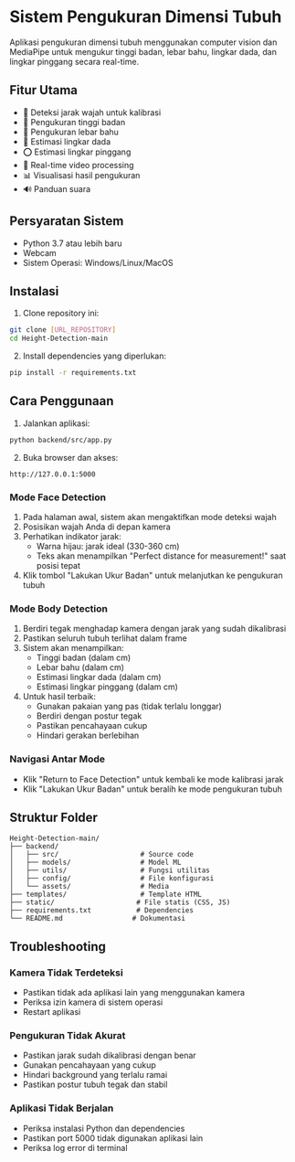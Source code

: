 # Sistem Pengukuran Dimensi Tubuh

Aplikasi pengukuran dimensi tubuh menggunakan computer vision dan MediaPipe untuk mengukur tinggi badan, lebar bahu, lingkar dada, dan lingkar pinggang secara real-time.

## Fitur Utama
- 🎯 Deteksi jarak wajah untuk kalibrasi
- 📏 Pengukuran tinggi badan
- 👕 Pengukuran lebar bahu
- 🔄 Estimasi lingkar dada
- ⭕ Estimasi lingkar pinggang
- 🎥 Real-time video processing
- 📊 Visualisasi hasil pengukuran
- 🔊 Panduan suara

## Persyaratan Sistem
- Python 3.7 atau lebih baru
- Webcam
- Sistem Operasi: Windows/Linux/MacOS

## Instalasi

1. Clone repository ini:
```bash
git clone [URL_REPOSITORY]
cd Height-Detection-main
```

2. Install dependencies yang diperlukan:
```bash
pip install -r requirements.txt
```

## Cara Penggunaan

1. Jalankan aplikasi:
```bash
python backend/src/app.py
```

2. Buka browser dan akses:
```
http://127.0.0.1:5000
```

### Mode Face Detection
1. Pada halaman awal, sistem akan mengaktifkan mode deteksi wajah
2. Posisikan wajah Anda di depan kamera
3. Perhatikan indikator jarak:
   - Warna hijau: jarak ideal (330-360 cm)
   - Teks akan menampilkan "Perfect distance for measurement!" saat posisi tepat
4. Klik tombol "Lakukan Ukur Badan" untuk melanjutkan ke pengukuran tubuh

### Mode Body Detection
1. Berdiri tegak menghadap kamera dengan jarak yang sudah dikalibrasi
2. Pastikan seluruh tubuh terlihat dalam frame
3. Sistem akan menampilkan:
   - Tinggi badan (dalam cm)
   - Lebar bahu (dalam cm)
   - Estimasi lingkar dada (dalam cm)
   - Estimasi lingkar pinggang (dalam cm)
4. Untuk hasil terbaik:
   - Gunakan pakaian yang pas (tidak terlalu longgar)
   - Berdiri dengan postur tegak
   - Pastikan pencahayaan cukup
   - Hindari gerakan berlebihan

### Navigasi Antar Mode
- Klik "Return to Face Detection" untuk kembali ke mode kalibrasi jarak
- Klik "Lakukan Ukur Badan" untuk beralih ke mode pengukuran tubuh

## Struktur Folder
```
Height-Detection-main/
├── backend/
│   ├── src/                    # Source code
│   ├── models/                 # Model ML
│   ├── utils/                  # Fungsi utilitas
│   ├── config/                 # File konfigurasi
│   └── assets/                 # Media
├── templates/                  # Template HTML
├── static/                    # File statis (CSS, JS)
├── requirements.txt           # Dependencies
└── README.md                 # Dokumentasi
```

## Troubleshooting

### Kamera Tidak Terdeteksi
- Pastikan tidak ada aplikasi lain yang menggunakan kamera
- Periksa izin kamera di sistem operasi
- Restart aplikasi

### Pengukuran Tidak Akurat
- Pastikan jarak sudah dikalibrasi dengan benar
- Gunakan pencahayaan yang cukup
- Hindari background yang terlalu ramai
- Pastikan postur tubuh tegak dan stabil

### Aplikasi Tidak Berjalan
- Periksa instalasi Python dan dependencies
- Pastikan port 5000 tidak digunakan aplikasi lain
- Periksa log error di terminal
